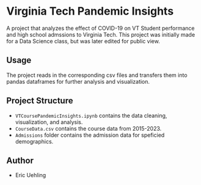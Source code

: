 # Virginia Tech Pandemic Insights
A project that analyzes the effect of COVID-19 on VT Student performance and high school admssions to Virginia Tech. This project was initially made for a Data Science class, but was later edited for public view.

## Usage

The project reads in the corresponding csv files and transfers them into pandas dataframes for further analysis and visualization.

## Project Structure

- `VTCoursePandemicInsights.ipynb` contains the data cleaning, visualization, and analysis.
- `CourseData.csv` contains the course data from 2015-2023.
- `Admissions` folder contains the admission data for speficied demographics.

## Author

- Eric Uehling